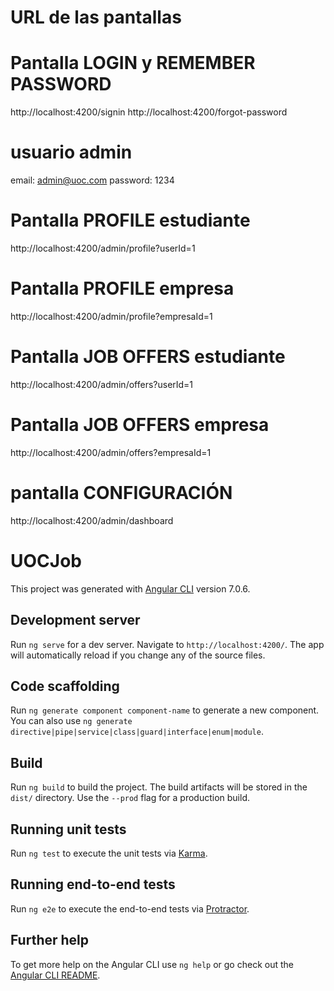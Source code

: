 # URL de las pantallas

# Pantalla LOGIN y REMEMBER PASSWORD
http://localhost:4200/signin
http://localhost:4200/forgot-password

# usuario admin 
email: admin@uoc.com
password: 1234

# Pantalla PROFILE estudiante
http://localhost:4200/admin/profile?userId=1

# Pantalla PROFILE empresa
http://localhost:4200/admin/profile?empresaId=1

# Pantalla JOB OFFERS estudiante
http://localhost:4200/admin/offers?userId=1

# Pantalla JOB OFFERS empresa
http://localhost:4200/admin/offers?empresaId=1

# pantalla CONFIGURACIÓN
http://localhost:4200/admin/dashboard

# UOCJob

This project was generated with [Angular CLI](https://github.com/angular/angular-cli) version 7.0.6.

## Development server

Run `ng serve` for a dev server. Navigate to `http://localhost:4200/`. The app will automatically reload if you change any of the source files.

## Code scaffolding

Run `ng generate component component-name` to generate a new component. You can also use `ng generate directive|pipe|service|class|guard|interface|enum|module`.

## Build

Run `ng build` to build the project. The build artifacts will be stored in the `dist/` directory. Use the `--prod` flag for a production build.

## Running unit tests

Run `ng test` to execute the unit tests via [Karma](https://karma-runner.github.io).

## Running end-to-end tests

Run `ng e2e` to execute the end-to-end tests via [Protractor](http://www.protractortest.org/).

## Further help

To get more help on the Angular CLI use `ng help` or go check out the [Angular CLI README](https://github.com/angular/angular-cli/blob/master/README.md).
